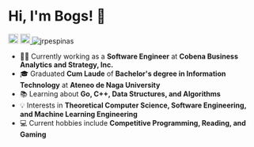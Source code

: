 Hi, I'm Bogs! 👋
===
<!-- ![visitors](https://visitor-badge.glitch.me/badge?page_id=$jrpespinas) -->
<a href="https://www.linkedin.com/in/jrpespinas/" target="_blank"><img src="https://img.shields.io/badge/LinkedIn-0077B5?style=for-the-badge&logo=linkedin&logoColor=white" height=20></a>
<a href="mailto:jrpespinas@gmail.com?subject=Hi! Found you on Github!" rel="nofollow noreferrer"> <img src="https://img.shields.io/badge/Gmail-D14836?style=for-the-badge&logo=gmail&logoColor=white" height=20> </a> <img src="https://komarev.com/ghpvc/?username=jrpespinas" alt="jrpespinas" /> 

 
- 👨‍💻 Currently working as a **Software Engineer** at **Cobena Business Analytics and Strategy, Inc.**
- 🎓 Graduated **Cum Laude** of **Bachelor's degree in Information Technology** at **Ateneo de Naga University**
- 📚 Learning about **Go, C++, Data Structures, and Algorithms**
- 💡 Interests in **Theoretical Computer Science, Software Engineering, and Machine Learning Engineering**
- 💻 Current hobbies include **Competitive Programming, Reading, and Gaming**

